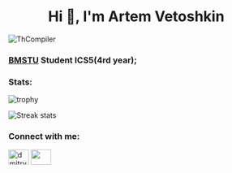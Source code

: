 <h1 align="center">Hi 👋, I'm Artem Vetoshkin</h1>

<p align="left"> <img src="https://komarev.com/ghpvc/?username=ThCompiler&label=Profile%20views&color=0e75b6&style=flat" alt="ThCompiler" /> </p>

<h3 align="left"><a href="https://www.bmstu.ru/" >BMSTU</a> Student ICS5(4rd year);</h3>

<!--
**ThCompiler/ThCompiler** is a ✨ _special_ ✨ repository because its `README.md` (this file) appears on your GitHub profile.

Here are some ideas to get you started:

- 🔭 I’m currently working on ...
- 🌱 I’m currently learning ...
- 👯 I’m looking to collaborate on ...
- 🤔 I’m looking for help with ...
- 💬 Ask me about ...
- 📫 How to reach me: ...
- 😄 Pronouns: ...
- ⚡ Fun fact: ...
-->

<h3 align="left">Stats:</h3>

<!-- ![Anurag's GitHub stats](https://github-readme-stats.vercel.app/api?username=ThCompiler&show_icons=true&locale=en&title_color=fff&icon_color=79ff97&text_color=9f9f9f&bg_color=151515&theme=monokai) -->

![trophy](https://github-profile-trophy.vercel.app/?username=ThCompiler&theme=monokai&row=2&column=3)

![Streak stats](https://github-readme-streak-stats.herokuapp.com/?user=ThCompiler&theme=monokai)

<!-- ![Vercel stats](https://github-readme-stats.vercel.app/api/top-langs?username=ThCompiler&show_icons=true&locale=en&layout=compact&exclude_repo=nirs-5th-sem-bmstu&hide=html,javascript,tex&title_color=fff&icon_color=79ff97&text_color=9f9f9f&bg_color=151515&theme=monokai) -->

<h3 align="left">Connect with me:</h3>
<p align="left">
  <a href="https://vk.com/thecompiler" target="blank"><img align="center" src="https://raw.githubusercontent.com/rahuldkjain/github-profile-readme-generator/master/src/images/icons/Social/vk.svg" alt="dmitry__varin" height="30" width="40" /></a>
<a href="https://t.me/TheCompilerA" target="blank"><img align="center" src="https://www.svgrepo.com/show/303292/telegram-logo.svg" height="30" width="40" /></a>
</p>
